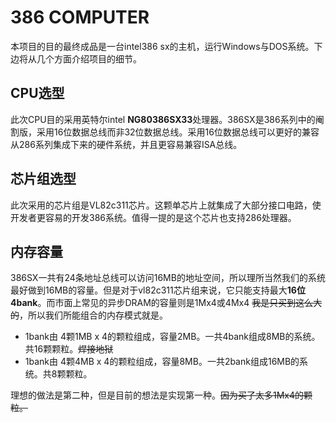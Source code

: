 # 386 COMPUTER
本项目的目的最终成品是一台intel386 sx的主机，运行Windows与DOS系统。下边将从几个方面介绍项目的细节。  

## CPU选型
此次CPU目的采用英特尔intel **NG80386SX33**处理器。386SX是386系列中的阉割版，采用16位数据总线而非32位数据总线。采用16位数据总线可以更好的兼容从286系列集成下来的硬件系统，并且更容易兼容ISA总线。

## 芯片组选型
此次采用的芯片组是VL82c311芯片。这颗单芯片上就集成了大部分接口电路，使开发者更容易的开发386系统。值得一提的是这个芯片也支持286处理器。

## 内存容量
386SX一共有24条地址总线可以访问16MB的地址空间，所以理所当然我们的系统最好做到16MB的容量。但是对于vl82c311芯片组来说，它只能支持最大**16位 4bank**。而市面上常见的异步DRAM的容量则是1Mx4或4Mx4 ~~我是只买到这么大的~~，所以我们所能组合的内存模式就是。  
+ 1bank由 4颗1MB x 4的颗粒组成，容量2MB。一共4bank组成8MB的系统。共16颗颗粒。~~焊接地狱~~
+ 1bank由 4颗4MB x 4的颗粒组成，容量8MB。一共2bank组成16MB的系统。共8颗颗粒。 

理想的做法是第二种，但是目前的想法是实现第一种。~~因为买了太多1Mx4的颗粒。~~
